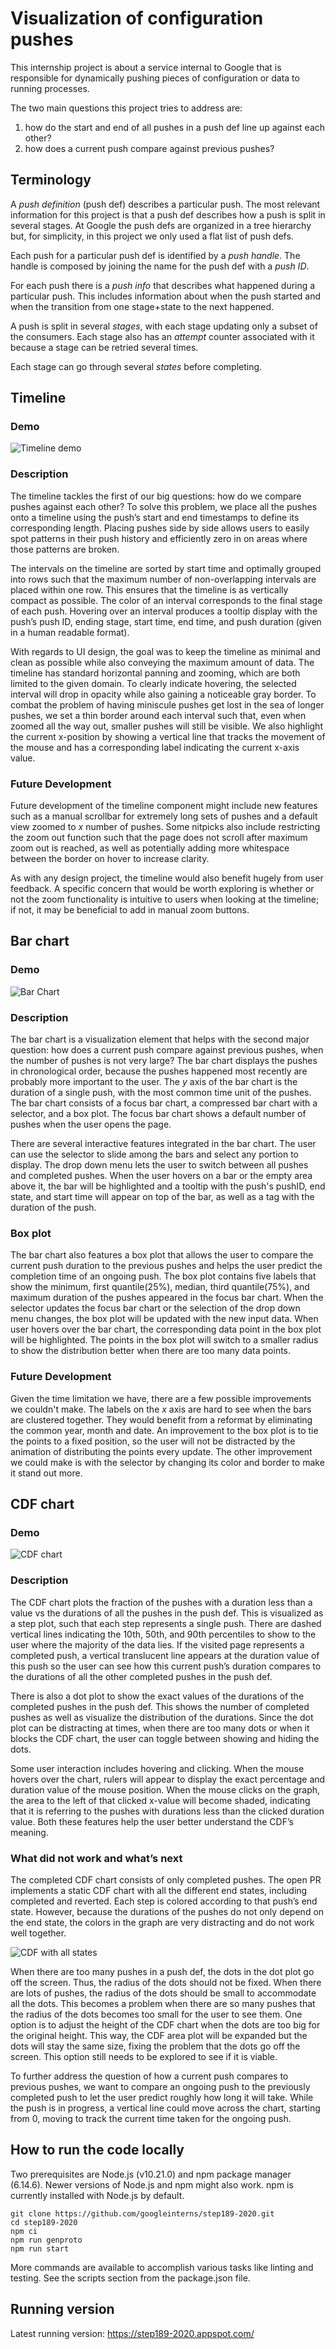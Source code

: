 # Visualization of configuration pushes

This internship project is about a service internal to Google that is
responsible for dynamically pushing pieces of configuration or data to running
processes.

The two main questions this project tries to address are:

1. how do the start and end of all pushes in a push def line up against each
   other?
2. how does a current push compare against previous pushes?

## Terminology

A _push definition_ (push def) describes a particular push. The most relevant
information for this project is that a push def describes how a push is split in
several stages. At Google the push defs are organized in a tree hierarchy but,
for simplicity, in this project we only used a flat list of push defs.

Each push for a particular push def is identified by a _push handle_. The handle
is composed by joining the name for the push def with a _push ID_.

For each push there is a _push info_ that describes what happened during a
particular push. This includes information about when the push started and when
the transition from one stage+state to the next happened.

A push is split in several _stages_, with each stage updating only a subset of
the consumers. Each stage also has an _attempt_ counter associated with it
because a stage can be retried several times.

Each stage can go through several _states_ before completing.

## Timeline

### Demo

![Timeline demo](/images/timeline.gif?raw=true "GIF of timeline")

### Description

The timeline tackles the first of our big questions: how do we compare pushes
against each other? To solve this problem, we place all the pushes onto a
timeline using the push’s start and end timestamps to define its corresponding
length. Placing pushes side by side allows users to easily spot patterns in
their push history and efficiently zero in on areas where those patterns are
broken.

The intervals on the timeline are sorted by start time and optimally grouped
into rows such that the maximum number of non-overlapping intervals are placed
within one row. This ensures that the timeline is as vertically compact as
possible. The color of an interval corresponds to the final stage of each push.
Hovering over an interval produces a tooltip display with the push’s push ID,
ending stage, start time, end time, and push duration (given in a human readable
format).

With regards to UI design, the goal was to keep the timeline as minimal and
clean as possible while also conveying the maximum amount of data. The timeline
has standard horizontal panning and zooming, which are both limited to the given
domain. To clearly indicate hovering, the selected interval will drop in opacity
while also gaining a noticeable gray border. To combat the problem of having
miniscule pushes get lost in the sea of longer pushes, we set a thin border
around each interval such that, even when zoomed all the way out, smaller pushes
will still be visible. We also highlight the current x-position by showing a
vertical line that tracks the movement of the mouse and has a corresponding
label indicating the current x-axis value.

### Future Development

Future development of the timeline component might include new features such as
a manual scrollbar for extremely long sets of pushes and a default view zoomed
to _x_ number of pushes. Some nitpicks also include restricting the zoom out
function such that the page does not scroll after maximum zoom out is reached,
as well as potentially adding more whitespace between the border on hover to
increase clarity.

As with any design project, the timeline would also benefit hugely from user
feedback. A specific concern that would be worth exploring is whether or not the
zoom functionality is intuitive to users when looking at the timeline; if not,
it may be beneficial to add in manual zoom buttons.

## Bar chart

### Demo

![Bar Chart](/images/barchart.gif?raw=true "GIF of Bar Chart")

### Description

The bar chart is a visualization element that helps with the second major
question: how does a current push compare against previous pushes, when the
number of pushes is not very large? The bar chart displays the pushes in
chronological order, because the pushes happened most recently are probably more
important to the user. The _y_ axis of the bar chart is the duration of a single
push, with the most common time unit of the pushes. The bar chart consists of a
focus bar chart, a compressed bar chart with a selector, and a box plot. The
focus bar chart shows a default number of pushes when the user opens the page.

There are several interactive features integrated in the bar chart. The user can
use the selector to slide among the bars and select any portion to display. The
drop down menu lets the user to switch between all pushes and completed pushes.
When the user hovers on a bar or the empty area above it, the bar will be
highlighted and a tooltip with the push's pushID, end state, and start time will
appear on top of the bar, as well as a tag with the duration of the push.

### Box plot

The bar chart also features a box plot that allows the user to compare the
current push duration to the previous pushes and helps the user predict the
completion time of an ongoing push. The box plot contains five labels that show
the minimum, first quantile(25%), median, third quantile(75%), and maximum
duration of the pushes appeared in the focus bar chart. When the selector
updates the focus bar chart or the selection of the drop down menu changes, the
box plot will be updated with the new input data. When user hovers over the bar
chart, the corresponding data point in the box plot will be highlighted. The
points in the box plot will switch to a smaller radius to show the distribution
better when there are too many data points.

### Future Development

Given the time limitation we have, there are a few possible improvements we
couldn't make. The labels on the _x_ axis are hard to see when the bars are
clustered together. They would benefit from a reformat by eliminating the common
year, month and date. An improvement to the box plot is to tie the points to a
fixed position, so the user will not be distracted by the animation of
distributing the points every update. The other improvement we could make is
with the selector by changing its color and border to make it stand out more.

## CDF chart

### Demo

![CDF chart](/images/final-cdf.gif?raw=true "GIF of final CDF chart")

### Description

The CDF chart plots the fraction of the pushes with a duration less than a value
vs the durations of all the pushes in the push def. This is visualized as a step
plot, such that each step represents a single push. There are dashed vertical
lines indicating the 10th, 50th, and 90th percentiles to show to the user where
the majority of the data lies. If the visited page represents a completed push,
a vertical translucent line appears at the duration value of this push so the
user can see how this current push’s duration compares to the durations of all
the other completed pushes in the push def.

There is also a dot plot to show the exact values of the durations of the
completed pushes in the push def. This shows the number of completed pushes as
well as visualize the distribution of the durations. Since the dot plot can be
distracting at times, when there are too many dots or when it blocks the CDF
chart, the user can toggle between showing and hiding the dots.

Some user interaction includes hovering and clicking. When the mouse hovers over
the chart, rulers will appear to display the exact percentage and duration value
of the mouse position. When the mouse clicks on the graph, the area to the left
of that clicked x-value will become shaded, indicating that it is referring to
the pushes with durations less than the clicked duration value. Both these
features help the user better understand the CDF’s meaning.

### What did not work and what’s next

The completed CDF chart consists of only completed pushes. The open PR
implements a static CDF chart with all the different end states, including
completed and reverted. Each step is colored according to that push’s end state.
However, because the durations of the pushes do not only depend on the end
state, the colors in the graph are very distracting and do not work well
together.

![CDF with all states](/images/all-states.png?raw=true "CDF with all states")

When there are too many pushes in a push def, the dots in the dot plot go off
the screen. Thus, the radius of the dots should not be fixed. When there are
lots of pushes, the radius of the dots should be small to accommodate all the
dots. This becomes a problem when there are so many pushes that the radius of
the dots becomes too small for the user to see them. One option is to adjust the
height of the CDF chart when the dots are too big for the original height. This
way, the CDF area plot will be expanded but the dots will stay the same size,
fixing the problem that the dots go off the screen. This option still needs to
be explored to see if it is viable.

To further address the question of how a current push compares to previous
pushes, we want to compare an ongoing push to the previously completed push to
let the user predict roughly how long it will take. While the push is in
progress, a vertical line could move across the chart, starting from 0, moving
to track the current time taken for the ongoing push.

## How to run the code locally

Two prerequisites are Node.js (v10.21.0) and npm package manager  (6.14.6).
Newer versions of Node.js and npm might also work. npm is currently installed
with Node.js by default.

    git clone https://github.com/googleinterns/step189-2020.git
    cd step189-2020
    npm ci
    npm run genproto
    npm run start

More commands are available to accomplish various tasks like linting and
testing. See the scripts section from the package.json file.

## Running version

Latest running version: https://step189-2020.appspot.com/
